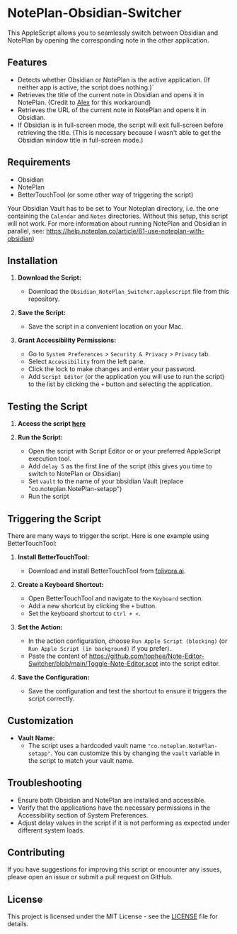 # NotePlan-Obsidian-Switcher
This AppleScript allows you to seamlessly switch between Obsidian and NotePlan by opening the corresponding note in the other application. 

## Features

- Detects whether Obsidian or NotePlan is the active application. (If neither app is active, the script does nothing.)´
- Retrieves the title of the current note in Obsidian and opens it in NotePlan. (Credit to [Alex](https://alexwlchan.net/2023/obsidian-open-note/) for this workaround) 
- Retrieves the URL of the current note in NotePlan and opens it in Obsidian.
- If Obsidian is in full-screen mode, the script will exit full-screen before retrieving the title. (This is necessary because I wasn't able to get the Obsidian window title in full-screen mode.)

## Requirements

- Obsidian
- NotePlan
- BetterTouchTool (or some other way of triggering the script)

Your Obsidian Vault has to be set to Your Noteplan directory, i.e. the one containing the `Calendar` and `Notes` directories. Without this setup, this script will not work. For more information about running NotePlan and Obsidian in parallel, see: https://help.noteplan.co/article/61-use-noteplan-with-obsidian)

## Installation

1. **Download the Script:**
   - Download the `Obsidian_NotePlan_Switcher.applescript` file from this repository.

2. **Save the Script:**
   - Save the script in a convenient location on your Mac.

3. **Grant Accessibility Permissions:**
   - Go to `System Preferences` > `Security & Privacy` > `Privacy` tab.
   - Select `Accessibility` from the left pane.
   - Click the lock to make changes and enter your password.
   - Add `Script Editor` (or the application you will use to run the script) to the list by clicking the `+` button and selecting the application.

## Testing the Script

1. **Access the script [here](https://github.com/tophee/Note-Editor-Switcher/blob/main/Toggle-Note-Editor.scpt)**

2. **Run the Script:**
   - Open the script with Script Editor or or your preferred AppleScript execution tool.
   - Add `delay 5` as the first line of the script (this gives you time to switch to NotePlan or Obsidian)
   - Set `vault` to the name of your bbsidian Vault (replace "co.noteplan.NotePlan-setapp")
   - Run the script 

## Triggering the Script

There are many ways to trigger the script. Here is one example using BetterTouchTool:

1. **Install BetterTouchTool:**
   - Download and install BetterTouchTool from [folivora.ai](https://folivora.ai/).

2. **Create a Keyboard Shortcut:**
   - Open BetterTouchTool and navigate to the `Keyboard` section.
   - Add a new shortcut by clicking the `+` button.
   - Set the keyboard shortcut to `Ctrl + <`.

3. **Set the Action:**
   - In the action configuration, choose `Run Apple Script (blocking)` (or `Run Apple Script (in background)` if you prefer).
   - Paste the content of https://github.com/tophee/Note-Editor-Switcher/blob/main/Toggle-Note-Editor.scpt into the script editor.

4. **Save the Configuration:**
   - Save the configuration and test the shortcut to ensure it triggers the script correctly.

## Customization

- **Vault Name:**
  - The script uses a hardcoded vault name `"co.noteplan.NotePlan-setapp"`. You can customize this by changing the `vault` variable in the script to match your vault name.

## Troubleshooting

- Ensure both Obsidian and NotePlan are installed and accessible.
- Verify that the applications have the necessary permissions in the Accessibility section of System Preferences.
- Adjust delay values in the script if it is not performing as expected under different system loads.

## Contributing

If you have suggestions for improving this script or encounter any issues, please open an issue or submit a pull request on GitHub.

## License

This project is licensed under the MIT License - see the [LICENSE](LICENSE) file for details.
